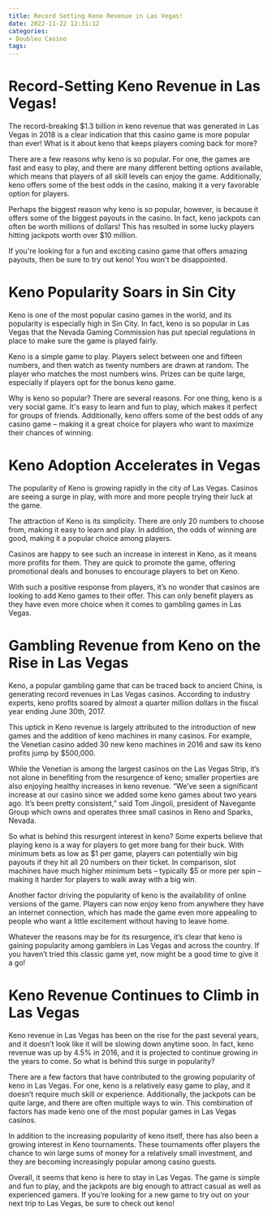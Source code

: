 ```yaml
---
title: Record Setting Keno Revenue in Las Vegas!
date: 2022-11-22 12:31:12
categories:
- Doubleu Casino
tags:
---
```



#  Record-Setting Keno Revenue in Las Vegas!

The record-breaking $1.3 billion in keno revenue that was generated in Las Vegas in 2018 is a clear indication that this casino game is more popular than ever! What is it about keno that keeps players coming back for more?

There are a few reasons why keno is so popular. For one, the games are fast and easy to play, and there are many different betting options available, which means that players of all skill levels can enjoy the game. Additionally, keno offers some of the best odds in the casino, making it a very favorable option for players.

Perhaps the biggest reason why keno is so popular, however, is because it offers some of the biggest payouts in the casino. In fact, keno jackpots can often be worth millions of dollars! This has resulted in some lucky players hitting jackpots worth over $10 million.

If you're looking for a fun and exciting casino game that offers amazing payouts, then be sure to try out keno! You won't be disappointed.

#  Keno Popularity Soars in Sin City

Keno is one of the most popular casino games in the world, and its popularity is especially high in Sin City. In fact, keno is so popular in Las Vegas that the Nevada Gaming Commission has put special regulations in place to make sure the game is played fairly.

Keno is a simple game to play. Players select between one and fifteen numbers, and then watch as twenty numbers are drawn at random. The player who matches the most numbers wins. Prizes can be quite large, especially if players opt for the bonus keno game.

Why is keno so popular? There are several reasons. For one thing, keno is a very social game. It's easy to learn and fun to play, which makes it perfect for groups of friends. Additionally, keno offers some of the best odds of any casino game – making it a great choice for players who want to maximize their chances of winning.

#  Keno Adoption Accelerates in Vegas

The popularity of Keno is growing rapidly in the city of Las Vegas. Casinos are seeing a surge in play, with more and more people trying their luck at the game.

The attraction of Keno is its simplicity. There are only 20 numbers to choose from, making it easy to learn and play. In addition, the odds of winning are good, making it a popular choice among players.

Casinos are happy to see such an increase in interest in Keno, as it means more profits for them. They are quick to promote the game, offering promotional deals and bonuses to encourage players to bet on Keno.

With such a positive response from players, it’s no wonder that casinos are looking to add Keno games to their offer. This can only benefit players as they have even more choice when it comes to gambling games in Las Vegas.

#  Gambling Revenue from Keno on the Rise in Las Vegas

Keno, a popular gambling game that can be traced back to ancient China, is generating record revenues in Las Vegas casinos. According to industry experts, keno profits soared by almost a quarter million dollars in the fiscal year ending June 30th, 2017.

This uptick in Keno revenue is largely attributed to the introduction of new games and the addition of keno machines in many casinos. For example, the Venetian casino added 30 new keno machines in 2016 and saw its keno profits jump by $500,000.

While the Venetian is among the largest casinos on the Las Vegas Strip, it’s not alone in benefiting from the resurgence of keno; smaller properties are also enjoying healthy increases in keno revenue. “We’ve seen a significant increase at our casino since we added some keno games about two years ago. It’s been pretty consistent,” said Tom Jingoli, president of Navegante Group which owns and operates three small casinos in Reno and Sparks, Nevada.

So what is behind this resurgent interest in keno? Some experts believe that playing keno is a way for players to get more bang for their buck. With minimum bets as low as $1 per game, players can potentially win big payouts if they hit all 20 numbers on their ticket. In comparison, slot machines have much higher minimum bets – typically $5 or more per spin – making it harder for players to walk away with a big win.

Another factor driving the popularity of keno is the availability of online versions of the game. Players can now enjoy keno from anywhere they have an internet connection, which has made the game even more appealing to people who want a little excitement without having to leave home.

Whatever the reasons may be for its resurgence, it’s clear that keno is gaining popularity among gamblers in Las Vegas and across the country. If you haven’t tried this classic game yet, now might be a good time to give it a go!

#  Keno Revenue Continues to Climb in Las Vegas

Keno revenue in Las Vegas has been on the rise for the past several years, and it doesn’t look like it will be slowing down anytime soon. In fact, keno revenue was up by 4.5% in 2016, and it is projected to continue growing in the years to come. So what is behind this surge in popularity?

There are a few factors that have contributed to the growing popularity of keno in Las Vegas. For one, keno is a relatively easy game to play, and it doesn’t require much skill or experience. Additionally, the jackpots can be quite large, and there are often multiple ways to win. This combination of factors has made keno one of the most popular games in Las Vegas casinos.

In addition to the increasing popularity of keno itself, there has also been a growing interest in Keno tournaments. These tournaments offer players the chance to win large sums of money for a relatively small investment, and they are becoming increasingly popular among casino guests.

Overall, it seems that keno is here to stay in Las Vegas. The game is simple and fun to play, and the jackpots are big enough to attract casual as well as experienced gamers. If you’re looking for a new game to try out on your next trip to Las Vegas, be sure to check out keno!